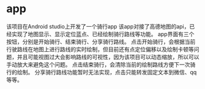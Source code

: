 # app
该项目在Android studio上开发了一个骑行app
该app对接了高德地图的api，已经实现了地图显示、显示定位蓝点、已经绘制骑行路线等功能。
app界面有三个按钮，分别是开始骑行、结束骑行、分享骑行路线。
点击开始骑行，会根据当前行驶路线在地图上进行路线的实时绘制，但目前还有点定位偏移以及绘制卡顿等问题，并且可能视图过大会影响路线的可视性，因为该项目可以动态缩放，所以可以手动放大来避免这个问题。
点击结束骑行，会清除当前的绘制路线方便下一次骑行的绘制。
分享骑行路线功能暂时无法实现，点击只能转发固定文本到微信、qq等等。
